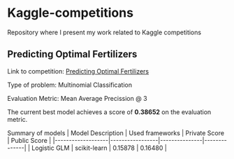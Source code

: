 # Kaggle-competitions
Repository where I present my work related to Kaggle competitions

## Predicting Optimal Fertilizers
Link to competition:
[Predicting Optimal Fertilizers](https://www.kaggle.com/competitions/playground-series-s5e6/overview)

Type of problem: Multinomial Classification

Evaluation Metric: Mean Average Precission @ 3

The current best model achieves a score of **0.38652** on the evaluation metric.

Summary of models
| Model Description | Used frameworks | Private Score | Public Score |
|-------------------|-----------------|---------------|--------------|
| Logistic GLM      | scikit-learn    | 0.15878       | 0.16480      |